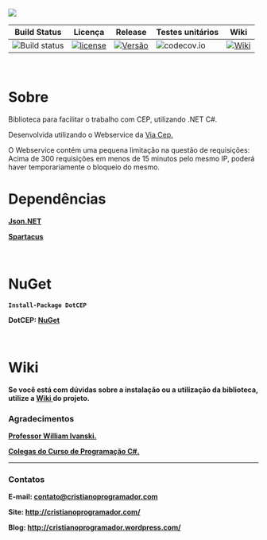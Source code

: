 <br>
<img src = http://i.imgur.com/12X632a.png>

<br>

| Build Status | Licença | Release | Testes unitários | Wiki|
|-------------------|------|-----------------|-----------------|-----------------|
|![Build status](https://img.shields.io/travis/rust-lang/rust.svg?style=flat-square) |[![license](https://img.shields.io/github/license/mashape/apistatus.svg?style=flat-square)](https://github.com/CristianoRC/SoftwareOrdemDeServico/blob/master/LICENSE.txt)|[![Versão](https://img.shields.io/badge/Vers%C3%A3o-1.1.1-blue.svg?style=flat-square)](https://www.nuget.org/packages/DotCEP/)|![codecov.io](https://img.shields.io/badge/Cobertura-0%25-blue.svg?style=flat-square)|[![Wiki](https://img.shields.io/badge/Wiki-Ajuda-blue.svg?style=flat-square)](https://github.com/CristianoRC/DotCEP/wiki)

<br>

<h1>Sobre</h1>
Biblioteca para facilitar o trabalho com CEP, utilizando .NET C#.

Desenvolvida utilizando o Webservice da <a href="https://viacep.com.br/" target="_blank" >Via Cep.</a>

O Webservice contém uma pequena limitação na questão de requisições: Acima de 300 requisições em menos de 15 minutos pelo mesmo IP, poderá haver temporariamente o bloqueio do mesmo.

<h1> Dependências </h1>

<a href="https://www.nuget.org/packages/Newtonsoft.Json/" target="_blank" > <b>Json.NET</b> </a>

<a href="https://www.nuget.org/packages/Spartacus/" target="_blank" > <b>Spartacus</b> </a>

<br>

<h1>NuGet </h1>

<b><code>Install-Package DotCEP</code><br >

<b> DotCEP: <a href="https://www.nuget.org/packages/DotCEP/" target="_blank" >NuGet</a></b>

<br>

<h1>Wiki</h1>
Se você está com dúvidas sobre a instalação ou a utilização da biblioteca, utilize a  <a href="https://github.com/CristianoRC/DotCEP/wiki" target="_blank" >Wiki </a>do projeto.

<br>

<h3> Agradecimentos </h3>
<a href="http://williamivanski.com.br/" target="_blank" >Professor William Ivanski.</a>

<a href="https://plus.google.com/communities/102417267229322909418" target="_blank" >Colegas do Curso de Programação C#.</a>

<hr >

<h3> Contatos </h3>

<b>E-mail:</b> contato@cristianoprogramador.com

<b>Site:</b> http://cristianoprogramador.com/

<b>Blog:</b> http://cristianoprogramador.wordpress.com/
